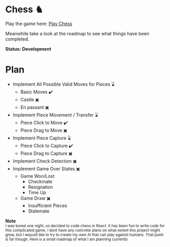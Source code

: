 # Chess ♞

Play the game here: [Play Chess](https://chess.suparthnarayanghimire.com.np)

Meanwhile take a look at the roadmap to see what things have been completed.

**Status: Development**

# Plan

- Implement All Possible Valid Moves for Pieces ⌛
  - Basic Moves ✔️
  - Castle ✖️
  - En passant ✖️
- Implement Piece Movement / Transfer ⌛
  - Piece Click to Move ✔️
  - Piece Drag to Move ✖️
- Implement Piece Capture ⌛
  - Piece Click to Capture ✔️
  - Piece Drag to Capture ✖️
- Implement Check Detection ✖️
- Implement Game Over States ✖️
  - Game Won/Lost
    - Checkmate
    - Resignation
    - Time Up
  - Game Draw ✖️
    - Insufficient Pieces
    - Stalemate

**Note** \
<sub>I was bored one night, so decided to code chess in React. It has been fun to write code for this complicated game. I dont have any concrete plans on what extent this project might grow, but I woyuld like to try to create my own AI that can play against humans. That point is far though. Here is a small roadmap of what I am planning currently<sub>
